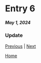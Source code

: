 # Entry 6
##### May 1, 2024
### Update


[Previous](entry05.md) | [Next](entry07.md)

[Home](../README.md)
